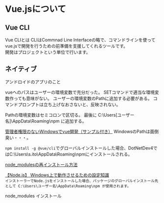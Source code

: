# Vue.jsについて

## Vue CLI

Vue CLIとは CLIはCommnad Line Interfaceの略で、コマンドラインを使ってvue.jsで開発を行うための前準備を支援してくれるツールです。  
開発はプロジェクトという単位で行います。  


## ネイティブ

アンドロイドのアプリのこと



vueへのパスはユーザーの環境変数で充分だった。
SETコマンドで適当な環境変数作っても意味がない。
ユーザーの環境変数のPathに追加する必要がある。
コマンドプロンプトは立ち上げなおさないと、反映されない。

Pathの環境変数はセミコロンで区切る。
最後に C:\Users\[ユーザー名]\AppData\Roaming\npm に追加する。

[管理者権限のないWindowsでvue開発（サンプル付き）](https://qiita.com/nobu-maple/items/9b99cfd22bd811d74765)
WindowsのPathは面倒臭い・・・。

`npm install -g @vue/cli`でグローバルインストールした場合、DotNetDev4ではC:\Users\s.ito\AppData\Roaming\npmにインストールされる。

[node_modulesの再インストール方法](https://zenn.dev/mo_ri_regen/articles/node-modules-article)  

[【Node.js】 Windows上で動作させるための設定知識](https://note.affi-sapo-sv.com/nodejs-windows-setting-knowledge.php)  
`インストーラーでNode.jsをインストールした場合、パッケージのグローバルインストール先として C:\Users\ユーザー名\AppData\Roaming\npm が使用されます。`

node_modules インストール
